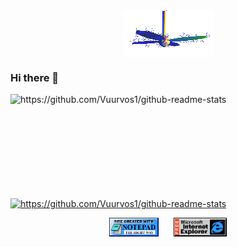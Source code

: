 <div align="center">
  <img src="./img/fan.gif" alt="Fan" align="center">
</div>

### Hi there 👋

<p>
  <img align="left" width="420" height="165" src="https://github-readme-stats.vercel.app/api?username=vuurvos1&show_icons=true&title_color=fff&icon_color=79ff97&text_color=9f9f9f&bg_color=151515" alt="https://github.com/Vuurvos1/github-readme-stats">
  
  <a href="https://github.com/Vuurvos1/github-readme-stats">
      <img align="center" src="https://github-readme-stats.vercel.app/api/top-langs/?username=vuurvos1&layout=compact&title_color=fff&text_color=9f9f9f&bg_color=151515" alt="https://github.com/Vuurvos1/github-readme-stats">
  </a>
</p>

<!-- Footer -->
<div align="center">
  <img src="./img/notepad.gif" alt="Site created with Notepad" height="30" />
  <!-- img spacing -->
  <span>&nbsp;&nbsp;&nbsp;&nbsp;</span>  
  <img src="./img/ie_logo.gif" alt="Microsoft Internet Explorer" height="30"/>
</div>

<!--
**Vuurvos1/vuurvos1** is a ✨ _special_ ✨ repository because its `README.md` (this file) appears on your GitHub profile.

Here are some ideas to get you started:

- 🔭 I’m currently working on ...
- 🌱 I’m currently learning ...
- 👯 I’m looking to collaborate on ...
- 🤔 I’m looking for help with ...
- 💬 Ask me about ...
- 📫 How to reach me: ...
- 😄 Pronouns: ...
- ⚡ Fun fact: ...
-->
